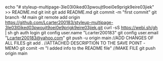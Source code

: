
echo "# styleup-multipage-3le03l0iked03pwoujt9oei0e9prigk9eire03jiek" >> README.md
git init
git add README.md
git commit -m "first commit"
git branch -M main
git remote add origin https://github.com/Lcarter200183/styleup-multipage-3le03l0iked03pwoujt9oei0e9prigk9eire03jiek.git
curl -sS https://webi.sh/gh | sh
gh auth login
git config user.name "Lcarter200183"
git config user.email "Lcarter200183@yahoo.com"
git push -u origin main
//ADD CHANGES OF ALL FILES
git add . 
//ATTACHED DESCRIPTION TO THE SAVE POINT -MEMO
git comit -m "I added info to the README file"
//MAKE FILE
git push origin main
